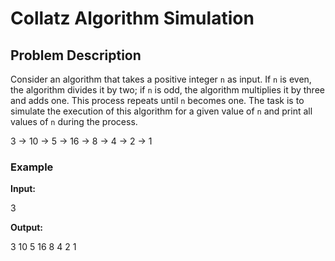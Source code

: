 # Collatz Algorithm Simulation

## Problem Description

Consider an algorithm that takes a positive integer `n` as input. 
If `n` is even, the algorithm divides it by two; if `n` is odd, 
the algorithm multiplies it by three and adds one. 
This process repeats until `n` becomes one. 
The task is to simulate the execution of this algorithm for a given value of `n` 
and print all values of `n` during the process.

3 → 10 → 5 → 16 → 8 → 4 → 2 → 1
### Example

**Input:**

3

**Output:**

3 10 5 16 8 4 2 1
